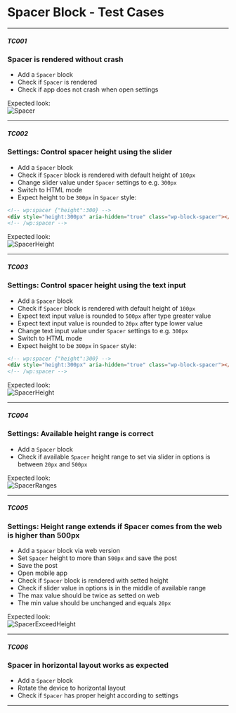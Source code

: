 # Spacer Block - Test Cases

--------------------------------------------------------------------------------

##### TC001

### Spacer is rendered without crash

-   Add a `Spacer` block
-   Check if `Spacer` is rendered
-   Check if app does not crash when open settings

Expected look:  
![Spacer](../resources/spacer.png)

--------------------------------------------------------------------------------

##### TC002

### Settings: Control spacer height using the slider

-   Add a `Spacer` block
-   Check if `Spacer` block is rendered with default height of `100px`
-   Change slider value under `Spacer` settings to e.g. `300px`
-   Switch to HTML mode
-   Expect height to be `300px` in `Spacer` style:

```html
<!-- wp:spacer {"height":300} -->
<div style="height:300px" aria-hidden="true" class="wp-block-spacer"></div>
<!-- /wp:spacer -->
```

Expected look:  
![SpacerHeight](../resources/spacer-height.png)

--------------------------------------------------------------------------------

##### TC003

### Settings: Control spacer height using the text input

-   Add a `Spacer` block
-   Check if `Spacer` block is rendered with default height of `100px`
-   Expect text input value is rounded to `500px` after type greater value
-   Expect text input value is rounded to `20px` after type lower value
-   Change text input value under `Spacer` settings to e.g. `300px`
-   Switch to HTML mode
-   Expect height to be `300px` in `Spacer` style:

```html
<!-- wp:spacer {"height":300} -->
<div style="height:300px" aria-hidden="true" class="wp-block-spacer"></div>
<!-- /wp:spacer -->
```

Expected look:  
![SpacerHeight](../resources/spacer-height.png)

--------------------------------------------------------------------------------

##### TC004

### Settings: Available height range is correct

-   Add a `Spacer` block
-   Check if available `Spacer` height range to set via slider in options is between `20px` and `500px`

Expected look:  
![SpacerRanges](../resources/spacer-max-height.png)

--------------------------------------------------------------------------------

##### TC005

### Settings: Height range extends if Spacer comes from the web is higher than 500px

-   Add a `Spacer` block via web version
-   Set `Spacer` height to more than `500px` and save the post
-   Save the post
-   Open mobile app
-   Check if `Spacer` block is rendered with setted height
-   Check if slider value in options is in the middle of available range
-   The max value should be twice as setted on web
-   The min value should be unchanged and equals `20px`

Expected look:  
![SpacerExceedHeight](../resources/spacer-exceed-height.png)

--------------------------------------------------------------------------------

##### TC006

### Spacer in horizontal layout works as expected

-   Add a `Spacer` block
-   Rotate the device to horizontal layout
-   Check if `Spacer` has proper height according to settings

--------------------------------------------------------------------------------
